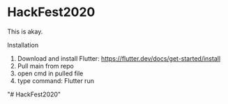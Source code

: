 # HackFest2020

This is akay.

Installation
1) Download and install Flutter: https://flutter.dev/docs/get-started/install
2) Pull main from repo
3) open cmd in pulled file
4) type command: Flutter run

"# HackFest2020" 
